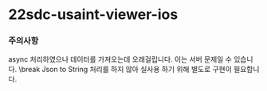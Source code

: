 # 22sdc-usaint-viewer-ios


### 주의사항
async 처리하였으나 데이터를 가져오는데 오래걸립니다. 이는 서버 문제일 수 있습니다. \break
Json to String 처리를 하지 않아 실사용 하기 위해 별도로 구현이 필요합니다.
